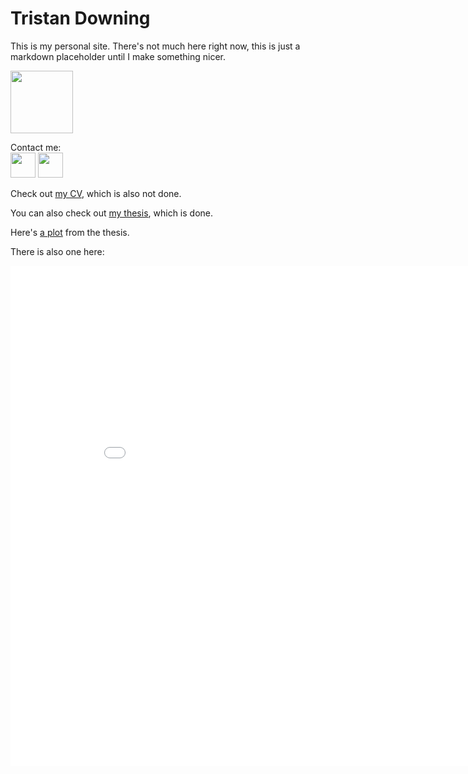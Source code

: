 # Tristan Downing

This is my personal site. There's not much here right now, this is just a markdown placeholder until I make something nicer.

<img src="https://media.giphy.com/media/unQ3IJU2RG7DO/giphy.gif" height="100">

Contact me: <br>
[<img src="https://cdn2.iconfinder.com/data/icons/social-media-applications/64/social_media_applications_14-linkedin-512.png" height="40">](https://www.linkedin.com/in/tristan-downing-873050a8/)
[<img src="https://cdn4.iconfinder.com/data/icons/logos-brands-in-colors/48/google-gmail-512.png" height="40">](mailto:downing.tristan@gmail/com)

Check out [my CV](https://tristandowning.github.io/cv/), which is also not done.

You can also check out [my thesis](downing-tdowning-sm-tpp-2021.pdf), which is done.

Here's [a plot](marketHPgap.html) from the thesis.

There is also one here:

<iframe width="900" height="800" frameborder="0" scrolling="no" src="//plotly.com/~tristandowning/7.embed"></iframe>

